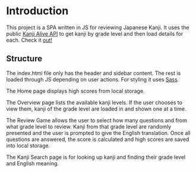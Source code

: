 # Introduction #

This project is a SPA written in JS for reviewing Japanese Kanji. It uses the public [Kanji Alive API](https://app.kanjialive.com/api/docs) to get kanji by grade level and then load details for each. Check it [out!](https://jessicakarpovich.github.io/wd5/)

## Structure ##

The index.html file only has the header and sidebar content. The rest is loaded through JS depending on user actions. For styling it uses [Sass](http://sass-lang.com/).

The Home page displays high scores from local storage. 

The Overview page lists the available kanji levels. If the user chooses to view them, kanji of the grade level are loaded in and shown one at a time. 

The Review Game allows the user to select how many questions and from what grade level to review. Kanji from that grade level are randomly presented and the user is prompted to give the English translation. Once all questions are answered, the score is calculated and high scores are saved into local storage.

The Kanji Search page is for looking up kanji and finding their grade level and English meaning.